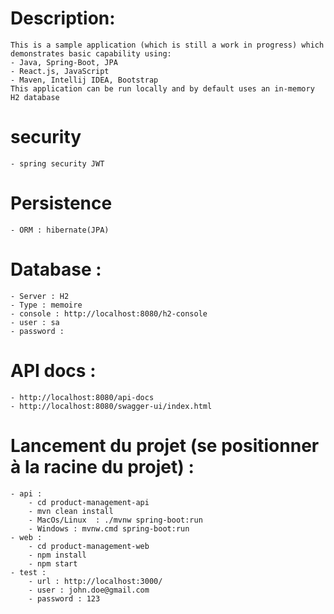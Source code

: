 # Description: 
    This is a sample application (which is still a work in progress) which demonstrates basic capability using:
    - Java, Spring-Boot, JPA 
    - React.js, JavaScript
    - Maven, Intellij IDEA, Bootstrap
    This application can be run locally and by default uses an in-memory H2 database

# security
	- spring security JWT

# Persistence
	- ORM : hibernate(JPA)

# Database :
	- Server : H2
    - Type : memoire
	- console : http://localhost:8080/h2-console
	- user : sa
	- password :

# API docs :
	- http://localhost:8080/api-docs
    - http://localhost:8080/swagger-ui/index.html

# Lancement du projet (se positionner à la racine du projet) :
    - api : 
        - cd product-management-api
        - mvn clean install
        - MacOs/Linux  : ./mvnw spring-boot:run
        - Windows : mvnw.cmd spring-boot:run
    - web :
        - cd product-management-web
        - npm install
        - npm start
    - test : 
        - url : http://localhost:3000/
        - user : john.doe@gmail.com
        - password : 123